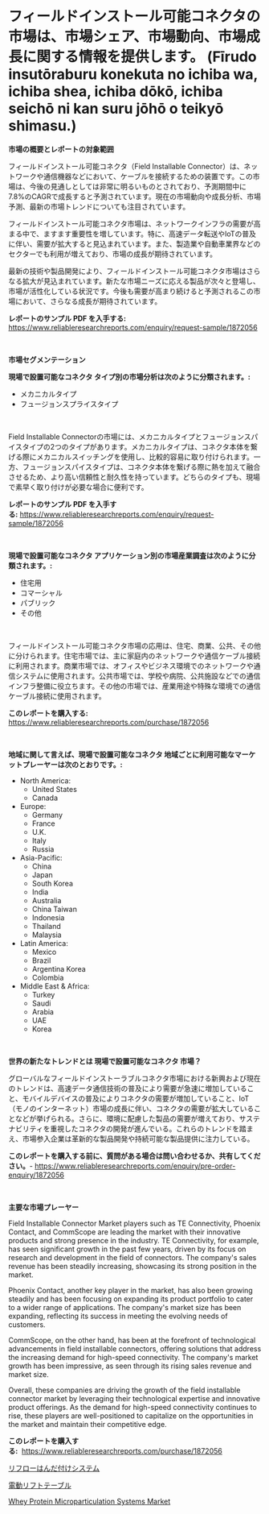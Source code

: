 <p><h1>フィールドインストール可能コネクタの市場は、市場シェア、市場動向、市場成長に関する情報を提供します。 (Fīrudo insutōraburu konekuta no ichiba wa, ichiba shea, ichiba dōkō, ichiba seichō ni kan suru jōhō o teikyō shimasu.)</h1></p><p><strong>市場の概要とレポートの対象範囲</strong></p>
<p><p>フィールドインストール可能コネクタ（Field Installable Connector）は、ネットワークや通信機器などにおいて、ケーブルを接続するための装置です。この市場は、今後の見通しとしては非常に明るいものとされており、予測期間中に7.8%のCAGRで成長すると予測されています。現在の市場動向や成長分析、市場予測、最新の市場トレンドについても注目されています。</p><p>フィールドインストール可能コネクタ市場は、ネットワークインフラの需要が高まる中で、ますます重要性を増しています。特に、高速データ転送やIoTの普及に伴い、需要が拡大すると見込まれています。また、製造業や自動車業界などのセクターでも利用が増えており、市場の成長が期待されています。</p><p>最新の技術や製品開発により、フィールドインストール可能コネクタ市場はさらなる拡大が見込まれています。新たな市場ニーズに応える製品が次々と登場し、市場が活性化している状況です。今後も需要が高まり続けると予測されるこの市場において、さらなる成長が期待されています。</p></p>
<p><strong>レポートのサンプル PDF を入手する:</strong> <a href="https://www.reliableresearchreports.com/enquiry/request-sample/1872056">https://www.reliableresearchreports.com/enquiry/request-sample/1872056</a></p>
<p>&nbsp;</p>
<p><strong>市場セグメンテーション</strong></p>
<p><strong>現場で設置可能なコネクタ タイプ別の市場分析は次のように分類されます。:</strong></p>
<p><ul><li>メカニカルタイプ</li><li>フュージョンスプライスタイプ</li></ul></p>
<p>&nbsp;</p>
<p><p>Field Installable Connectorの市場には、メカニカルタイプとフュージョンスパイスタイプの2つのタイプがあります。メカニカルタイプは、コネクタ本体を繋げる際にメカニカルスイッチングを使用し、比較的容易に取り付けられます。一方、フュージョンスパイスタイプは、コネクタ本体を繋げる際に熱を加えて融合させるため、より高い信頼性と耐久性を持っています。どちらのタイプも、現場で素早く取り付けが必要な場合に便利です。</p></p>
<p><strong>レポートのサンプル PDF を入手する:</strong>&nbsp;<a href="https://www.reliableresearchreports.com/enquiry/request-sample/1872056">https://www.reliableresearchreports.com/enquiry/request-sample/1872056</a></p>
<p>&nbsp;</p>
<p><strong> 現場で設置可能なコネクタ アプリケーション別の市場産業調査は次のように分類されます。:</strong></p>
<p><ul><li>住宅用</li><li>コマーシャル</li><li>パブリック</li><li>その他</li></ul></p>
<p>&nbsp;</p>
<p><p>フィールドインストール可能コネクタ市場の応用は、住宅、商業、公共、その他に分けられます。住宅市場では、主に家庭内のネットワークや通信ケーブル接続に利用されます。商業市場では、オフィスやビジネス環境でのネットワークや通信システムに使用されます。公共市場では、学校や病院、公共施設などでの通信インフラ整備に役立ちます。その他の市場では、産業用途や特殊な環境での通信ケーブル接続に使用されます。</p></p>
<p><strong>このレポートを購入する:</strong>&nbsp; <a href="https://www.reliableresearchreports.com/purchase/1872056">https://www.reliableresearchreports.com/purchase/1872056</a></p>
<p>&nbsp;</p>
<p><strong>地域に関して言えば、現場で設置可能なコネクタ 地域ごとに利用可能なマーケットプレーヤーは次のとおりです。:</strong></p>
<p><ul>
    <li>
        North America:
        <ul>
            <li>United States</li>
            <li>Canada</li>
        </ul>
    </li>
    <li>
        Europe:
        <ul>
            <li>Germany</li>
            <li>France</li>
            <li>U.K.</li>
            <li>Italy</li>
            <li>Russia</li>
        </ul>
    </li>
    <li>
        Asia-Pacific:
        <ul>
            <li>China</li>
            <li>Japan</li>
            <li>South Korea</li>
            <li>India</li>
            <li>Australia</li>
            <li>China Taiwan</li>
            <li>Indonesia</li>
            <li>Thailand</li>
            <li>Malaysia</li>
        </ul>
    </li>
    <li>
        Latin America:
        <ul>
            <li>Mexico</li>
            <li>Brazil</li>
            <li>Argentina Korea</li>
            <li>Colombia</li>
        </ul>
    </li>
    <li>
        Middle East & Africa:
        <ul>
            <li>Turkey</li>
            <li>Saudi</li>
            <li>Arabia</li>
            <li>UAE</li>
            <li>Korea</li>
        </ul>
    </li>
    </ul></p>
<p>&nbsp;</p>
<p><strong>世界の新たなトレンドとは 現場で設置可能なコネクタ 市場？</strong></p>
<p><p>グローバルなフィールドインストーラブルコネクタ市場における新興および現在のトレンドは、高速データ通信技術の普及により需要が急速に増加していること、モバイルデバイスの普及によりコネクタの需要が増加していること、IoT（モノのインターネット）市場の成長に伴い、コネクタの需要が拡大していることなどが挙げられる。さらに、環境に配慮した製品の需要が増えており、サステナビリティを重視したコネクタの開発が進んでいる。これらのトレンドを踏まえ、市場参入企業は革新的な製品開発や持続可能な製品提供に注力している。</p></p>
<p><strong>このレポートを購入する前に、質問がある場合は問い合わせるか、共有してください。</strong>- <a href="https://www.reliableresearchreports.com/enquiry/pre-order-enquiry/1872056">https://www.reliableresearchreports.com/enquiry/pre-order-enquiry/1872056</a></p>
<p>&nbsp;</p>
<p><strong>主要な市場プレーヤー</strong></p>
<p><p>Field Installable Connector Market players such as TE Connectivity, Phoenix Contact, and CommScope are leading the market with their innovative products and strong presence in the industry. TE Connectivity, for example, has seen significant growth in the past few years, driven by its focus on research and development in the field of connectors. The company's sales revenue has been steadily increasing, showcasing its strong position in the market.</p><p>Phoenix Contact, another key player in the market, has also been growing steadily and has been focusing on expanding its product portfolio to cater to a wider range of applications. The company's market size has been expanding, reflecting its success in meeting the evolving needs of customers.</p><p>CommScope, on the other hand, has been at the forefront of technological advancements in field installable connectors, offering solutions that address the increasing demand for high-speed connectivity. The company's market growth has been impressive, as seen through its rising sales revenue and market size.</p><p>Overall, these companies are driving the growth of the field installable connector market by leveraging their technological expertise and innovative product offerings. As the demand for high-speed connectivity continues to rise, these players are well-positioned to capitalize on the opportunities in the market and maintain their competitive edge.</p></p>
<p><strong>このレポートを購入する:</strong>&nbsp;&nbsp;<a href="https://www.reliableresearchreports.com/purchase/1872056">https://www.reliableresearchreports.com/purchase/1872056</a></p>
<p><p><a href="https://medium.com/@alenaieme/%E3%83%AA%E3%83%95%E3%83%AD%E3%83%BC%E3%82%BD%E3%83%AB%E3%83%80%E3%83%AA%E3%83%B3%E3%82%B0%E3%82%B7%E3%82%B9%E3%83%86%E3%83%A0%E5%B8%82%E5%A0%B4-2031%E5%B9%B4%E3%81%BE%E3%81%A7%E3%81%AE%E6%88%90%E5%8A%9F%E3%81%99%E3%82%8B%E3%83%93%E3%82%B8%E3%83%8D%E3%82%B9%E6%88%A6%E7%95%A5%E3%81%AE%E3%82%AB%E3%82%AE-b720db6746c9">リフローはんだ付けシステム</a></p><p><a href="https://medium.com/@ryleebauch2023/%E9%9B%BB%E5%8B%95%E3%83%AA%E3%83%95%E3%83%88%E3%83%86%E3%83%BC%E3%83%96%E3%83%AB%E5%B8%82%E5%A0%B4%E3%81%AF-%E5%B8%82%E5%A0%B4%E3%82%B7%E3%82%A7%E3%82%A2-%E3%82%B5%E3%82%A4%E3%82%BA-2031%E5%B9%B4%E3%81%BE%E3%81%A7%E3%81%AE%E4%BA%88%E6%B8%AC%E3%82%92%E9%87%8D%E7%82%B9%E3%81%AB%E3%81%97%E3%81%A6%E3%81%84%E3%81%BE%E3%81%99-bec5d18ee1d1">電動リフトテーブル</a></p><p><a href="https://sore-arch-6db.notion.site/Whey-Protein-Microparticulation-Systems-Market-Centers-on-Aspects-such-as-Market-Growth-Market-Shar-89dfa993abca4a6aae4553923e305ee8">Whey Protein Microparticulation Systems Market</a></p></p>